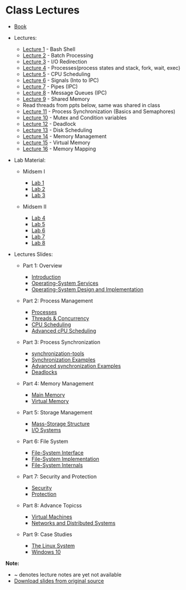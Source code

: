 # Class Lectures

- [Book][BookLink]

- Lectures:
    - [Lecture 1][L1] - Bash Shell
    - [Lecture 2][L2] - Batch Processing
    - [Lecture 3][L3] - I/O Redirection
    - [Lecture 4][L4] - Processes(process states and stack, fork, wait, exec)
    - [Lecture 5][L5] - CPU Scheduling
    - [Lecture 6][L6] - Signals (Into to IPC)
    - [Lecture 7][L7] - Pipes (IPC)
    - [Lecture 8][L8] - Message Queues (IPC)
    - [Lecture 9][L9] - Shared Memory
    - Read threads from ppts below, same was shared in class
    - [Lecture 11][L10] - Process Synchronization (Basics and Semaphores)
    - [Lecture 10][L11] - Mutex and Condition variables
    - [Lecture 12][L12] - Deadlock
    - [Lecture 13][L13] - Disk Scheduling
    - [Lecture 14][L14] - Memory Management
    - [Lecture 15][L15] - Virtual Memory
    - [Lecture 16][L16] - Memory Mapping

- Lab Material:

    - Midsem I
        - [Lab 1][Lab1]
        - [Lab 2][Lab2]
        - [Lab 3][Lab3]

    - Midsem II
        - [Lab 4][Lab4]
        - [Lab 5][Lab5]
        - [Lab 6][Lab6]
        - [Lab 7][Lab7]
        - [Lab 8][Lab8]

- Lectures Slides:  
    - Part 1: Overview

        - [Introduction][LS1]
        - [Operating-System Services ][LS2]
        - [Operating-System Design and Implementation ][LS3]

    - Part 2: Process Management

        - [Processes ][LS4]
        - [Threads & Concurrency ][LS5]
        - [CPU Scheduling ][LS6]
        - [Advanced cPU Scheduling ][LS7]

    - Part 3: Process Synchronization

        - [synchronization-tools ][LS8]
        - [Synchronization Examples ][LS9]
        - [Advanced synchronization Examples ][LS10]
        - [Deadlocks ][LS11]

    - Part 4: Memory Management

        - [Main Memory ][LS12]
        - [Virtual Memory ][LS13]

    - Part 5: Storage Management

        - [Mass-Storage Structure ][LS14]
        - [I/O Systems ][LS15]

    - Part 6: File System

        - [File-System Interface ][LS16]
        - [File-System Implementation ][LS17]
        - [File-System Internals ][LS18]

    - Part 7: Security and Protection

        - [Security ][LS19]
        - [Protection ][LS20]

    - Part 8: Advance Topicss

        - [Virtual Machines ][LS21]
        - [Networks and Distributed Systems ][LS22]

    - Part 9: Case Studies

        - [The Linux System ][LS23]
        - [Windows 10][LS24]

**Note:**  
- ~ denotes lecture notes are yet not available  
- [Download slides from original source][SlidesLink]  

[BookLink]: https://docs.google.com/viewer?url=https://raw.githubusercontent.com/RaviRahar/Notes/master/Sem5/OperatingSystems/OperatingSystems.pdf
[SlidesLink]: https://codex.cs.yale.edu/avi/courses/CS-423/slides/index.html


[L1]: https://docs.google.com/viewer?url=https://raw.githubusercontent.com/RaviRahar/Notes/master/Sem5/OperatingSystems/L1.pdf
[L2]: https://docs.google.com/viewer?url=https://raw.githubusercontent.com/RaviRahar/Notes/master/Sem5/OperatingSystems/L2.pdf
[L3]: https://docs.google.com/viewer?url=https://raw.githubusercontent.com/RaviRahar/Notes/master/Sem5/OperatingSystems/L3.pdf
[L4]: https://docs.google.com/viewer?url=https://raw.githubusercontent.com/RaviRahar/Notes/master/Sem5/OperatingSystems/L4.pdf
[L5]: https://docs.google.com/viewer?url=https://raw.githubusercontent.com/RaviRahar/Notes/master/Sem5/OperatingSystems/L5.pdf
[L6]: https://docs.google.com/viewer?url=https://raw.githubusercontent.com/RaviRahar/Notes/master/Sem5/OperatingSystems/L6.pdf
[L7]: https://docs.google.com/viewer?url=https://raw.githubusercontent.com/RaviRahar/Notes/master/Sem5/OperatingSystems/L7.pdf
[L8]: https://docs.google.com/viewer?url=https://raw.githubusercontent.com/RaviRahar/Notes/master/Sem5/OperatingSystems/L8.pdf
[L9]: https://docs.google.com/viewer?url=https://raw.githubusercontent.com/RaviRahar/Notes/master/Sem5/OperatingSystems/L9.pdf
[L10]: https://docs.google.com/viewer?url=https://raw.githubusercontent.com/RaviRahar/Notes/master/Sem5/OperatingSystems/L10.pdf
[L11]: https://docs.google.com/viewer?url=https://raw.githubusercontent.com/RaviRahar/Notes/master/Sem5/OperatingSystems/L11.pdf
[L12]: https://docs.google.com/viewer?url=https://raw.githubusercontent.com/RaviRahar/Notes/master/Sem5/OperatingSystems/L12.pdf
[L13]: https://docs.google.com/viewer?url=https://raw.githubusercontent.com/RaviRahar/Notes/master/Sem5/OperatingSystems/L13.pdf
[L14]: https://docs.google.com/viewer?url=https://raw.githubusercontent.com/RaviRahar/Notes/master/Sem5/OperatingSystems/L14.pdf
[L15]: https://docs.google.com/viewer?url=https://raw.githubusercontent.com/RaviRahar/Notes/master/Sem5/OperatingSystems/L15.pdf
[L16]: https://docs.google.com/viewer?url=https://raw.githubusercontent.com/RaviRahar/Notes/master/Sem5/OperatingSystems/L16.pdf

[Lab1]: https://docs.google.com/viewer?url=https://raw.githubusercontent.com/RaviRahar/Notes/master/Sem5/OperatingSystems/Lab1.pdf
[Lab2]: https://docs.google.com/viewer?url=https://raw.githubusercontent.com/RaviRahar/Notes/master/Sem5/OperatingSystems/Lab2.pdf
[Lab3]: https://docs.google.com/viewer?url=https://raw.githubusercontent.com/RaviRahar/Notes/master/Sem5/OperatingSystems/Lab3.pdf
[Lab4]: https://docs.google.com/viewer?url=https://raw.githubusercontent.com/RaviRahar/Notes/master/Sem5/OperatingSystems/Lab4.pdf
[Lab5]: https://docs.google.com/viewer?url=https://raw.githubusercontent.com/RaviRahar/Notes/master/Sem5/OperatingSystems/Lab5.pdf
[Lab6]: https://docs.google.com/viewer?url=https://raw.githubusercontent.com/RaviRahar/Notes/master/Sem5/OperatingSystems/Lab6.pdf
[Lab7]: https://docs.google.com/viewer?url=https://raw.githubusercontent.com/RaviRahar/Notes/master/Sem5/OperatingSystems/Lab7.pdf
[Lab8]: https://docs.google.com/viewer?url=https://raw.githubusercontent.com/RaviRahar/Notes/master/Sem5/OperatingSystems/Lab8.pdf


[LS1]: https://docs.google.com/viewer?url=https://codex.cs.yale.edu/avi/courses/CS-423/slides/PPTX-dir/ch1.pptx
[LS2]: https://docs.google.com/viewer?url=https://codex.cs.yale.edu/avi/courses/CS-423/slides/PPTX-dir/ch2a.pptx
[LS3]: https://docs.google.com/viewer?url=https://codex.cs.yale.edu/avi/courses/CS-423/slides/PPTX-dir/ch2b.pptx
[LS4]: https://docs.google.com/viewer?url=https://codex.cs.yale.edu/avi/courses/CS-423/slides/PPTX-dir/ch3.pptx
[LS5]: https://docs.google.com/viewer?url=https://codex.cs.yale.edu/avi/courses/CS-423/slides/PPTX-dir/ch4.pptx
[LS6]: https://docs.google.com/viewer?url=https://codex.cs.yale.edu/avi/courses/CS-423/slides/PPTX-dir/ch5a.pptx
[LS7]: https://docs.google.com/viewer?url=https://codex.cs.yale.edu/avi/courses/CS-423/slides/PPTX-dir/ch5b.pptx
[LS8]: https://docs.google.com/viewer?url=https://codex.cs.yale.edu/avi/courses/CS-423/slides/PPTX-dir/ch6.pptx
[LS9]: https://docs.google.com/viewer?url=https://codex.cs.yale.edu/avi/courses/CS-423/slides/PPTX-dir/ch7a.pptx
[LS10]: https://docs.google.com/viewer?url=https://codex.cs.yale.edu/avi/courses/CS-423/slides/PPTX-dir/ch7b.pptx
[LS11]: https://docs.google.com/viewer?url=https://codex.cs.yale.edu/avi/courses/CS-423/slides/PPTX-dir/ch8.pptx
[LS12]: https://docs.google.com/viewer?url=https://codex.cs.yale.edu/avi/courses/CS-423/slides/PPTX-dir/ch9.pptx
[LS13]: https://docs.google.com/viewer?url=https://codex.cs.yale.edu/avi/courses/CS-423/slides/PPTX-dir/ch10.pptx
[LS14]: https://docs.google.com/viewer?url=https://codex.cs.yale.edu/avi/courses/CS-423/slides/PPTX-dir/ch11.pptx
[LS15]: https://docs.google.com/viewer?url=https://codex.cs.yale.edu/avi/courses/CS-423/slides/PPTX-dir/ch12.pptx
[LS16]: https://docs.google.com/viewer?url=https://codex.cs.yale.edu/avi/courses/CS-423/slides/PPTX-dir/ch13.pptx
[LS17]: https://docs.google.com/viewer?url=https://codex.cs.yale.edu/avi/courses/CS-423/slides/PPTX-dir/ch14.pptx
[LS18]: https://docs.google.com/viewer?url=https://codex.cs.yale.edu/avi/courses/CS-423/slides/PPTX-dir/ch15.pptx
[LS19]: https://docs.google.com/viewer?url=https://codex.cs.yale.edu/avi/courses/CS-423/slides/PPTX-dir/ch16.pptx
[LS20]: https://docs.google.com/viewer?url=https://codex.cs.yale.edu/avi/courses/CS-423/slides/PPTX-dir/ch17.pptx
[LS21]: https://docs.google.com/viewer?url=https://codex.cs.yale.edu/avi/courses/CS-423/slides/PPTX-dir/ch18.pptx
[LS22]: https://docs.google.com/viewer?url=https://codex.cs.yale.edu/avi/courses/CS-423/slides/PPTX-dir/ch19.pptx
[LS23]: https://docs.google.com/viewer?url=https://codex.cs.yale.edu/avi/courses/CS-423/slides/PPTX-dir/ch20.pptx
[LS24]: https://docs.google.com/viewer?url=https://codex.cs.yale.edu/avi/courses/CS-423/slides/PPTX-dir/ch21.pptx
